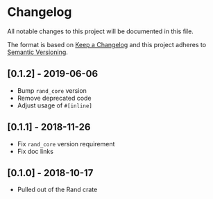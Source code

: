 # Changelog
All notable changes to this project will be documented in this file.

The format is based on [Keep a Changelog](http://keepachangelog.com/en/1.0.0/)
and this project adheres to [Semantic Versioning](https://semver.org/spec/v2.0.0.html).

## [0.1.2] - 2019-06-06
- Bump `rand_core` version
- Remove deprecated code
- Adjust usage of `#[inline]`

## [0.1.1] - 2018-11-26
- Fix `rand_core` version requirement
- Fix doc links

## [0.1.0] - 2018-10-17
- Pulled out of the Rand crate
